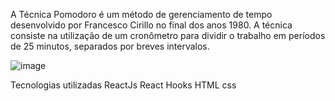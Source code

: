 A Técnica Pomodoro é um método de gerenciamento de tempo desenvolvido por Francesco Cirillo no final dos anos 1980. A técnica consiste na utilização de um cronômetro para dividir o trabalho em períodos de 25 minutos, separados por breves intervalos.

![image](https://user-images.githubusercontent.com/50849546/139264999-17418ef3-3380-47d0-95ac-91bf2065a508.png)


Tecnologias utilizadas
ReactJs
React Hooks
HTML
css

